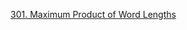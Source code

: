 [301. Maximum Product of Word Lengths](https://leetcode.com/problems/maximum-product-of-word-lengths/)
